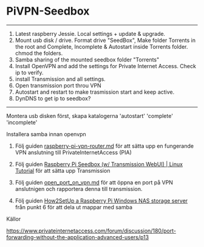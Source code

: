 # PiVPN-Seedbox

---

1. Latest raspberry Jessie. Local settings + update & upgrade.
2. Mount usb disk / drive. Format drive "SeedBox", Make folder Torrents in the root and Complete, Incomplete & Autostart inside Torrents folder. chmod the folders.
3. Samba sharing of the mounted seedbox folder "Torrents"
4. Install OpenVPN and add the settings for Private Internet Access. Check ip to verify.
5. install Transmission and all settings.
6. Open transmission port throu VPN
7. Autostart and restart to make trasmission start and keep active.
8. DynDNS to get ip to seedbox?

---

Montera usb disken först, skapa katalogerna 'autostart' 'complete' 'incomplete'

Installera samba innan openvpn

1. Följ guiden [raspberry-pi-vpn-router.md](https://github.com/mcfrojd/PiVPN-Seedbox/blob/master/raspberry-pi-vpn-router.md) för att sätta upp en fungerande VPN anslutning till PrivateInternetAccess (PIA)

2. Följ guiden [Raspberry Pi Seedbox (w/ Transmission WebUI) | Linux Tutorial](https://www.youtube.com/watch?v=flhGmgbAqZA&t=346s) för att sätta upp Transmission

3. Följ guiden [open_port_on_vpn.md](https://github.com/mcfrojd/PiVPN-Seedbox/blob/master/open_port_on_vpn) för att öppna en port på VPN anslutnigen och rapportera denna till transmission.

4. Följ guiden [How2SetUp a Raspberry Pi Windows NAS storage server](http://www.simonthepiman.com/how_to_setup_windows_file_server.php) från punkt 6 för att dela ut mappar med samba

Källor

https://www.privateinternetaccess.com/forum/discussion/180/port-forwarding-without-the-application-advanced-users/p13

